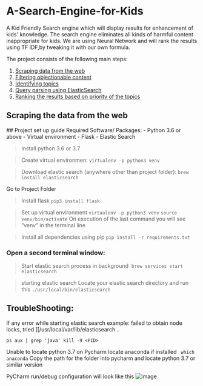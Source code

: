 # A-Search-Engine-for-Kids

A Kid Friendly Search engine which will display results for enhancement of kids' knowledge. The search engine eliminates all kinds of harmful content inappropriate for kids. We are using Neural Network and will rank the results using TF IDF,by tweaking it with our own formula.

The project consists of the following main steps:
<ol>
   <li><a href="#head1"> Scraping data from the web </a>
   <li><a href="#head2"> Filtering objectionable content</a>
   <li><a href="#head3"> Identifying topics</a>
   <li><a href="#head4"> Query parsing using ElasticSearch</a>
   <li><a href="#head5"> Ranking the results based on priority of the topics </a>
</ol>

<p id="head1"> <h2> Scraping the data from the web </h2></p>
## Project set up guide
Required Software/ Packages:
   - Python 3.6 or above
   - Virtual environment
   - Flask
   - Elastic Search
 
> Install python 3.6 or 3.7

> Create virtual environmen:
`virtualenv -p python3 venv`

> Download elastic search (anywhere other than project folder):
`brew install elasticsearch`

Go to Project Folder
> Install flask
`pip3 install flask`

> Set up virtual environment
`virtualenv -p python3 venv`
`source venv/bin/activate`
On execution of the last command you will see “venv” in the terminal line

> Install all dependencies using pip
`pip install -r requirements.txt`

### Open a second terminal window:
> Start elastic search process in background 
`brew services start elasticsearch`

> starting elastic search 
Locate your elastic search directory and run this
`./usr/local/bin/elasticsearch`

## TroubleShooting:
If any error while starting elastic search 
example: failed to obtain node locks, tried [[/usr/local/var/lib/elasticsearch ..

`ps aux | grep 'java'
kill -9 <PID>`

Unable to locate python 3.7 on Pycharm 
locate anaconda if installed
` which anaconda`
Copy the path for the folder into pycharm and locate python 3.7 or similar version

PyCharm run/debug configuration will look like this
![image](https://user-images.githubusercontent.com/25397038/50049102-1f7c2b80-0091-11e9-8369-b13087f1346d.png)
